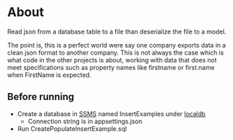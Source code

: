 ﻿# About

Read json from a database table to a file than deserialize the file to a model.

The point is, this is a perfect world were say one company exports data in a clean json format to another company. This is not always the case which is what code in the other projects is about, working with data that does not meet specifications such as property names like firstname or first.name when FirstName is expected.

## Before running

- Create a database in [SSMS](https://learn.microsoft.com/en-us/sql/ssms/download-sql-server-management-studio-ssms?view=sql-server-ver16) named InsertExamples under [localdb](https://learn.microsoft.com/en-us/sql/database-engine/configure-windows/sql-server-express-localdb?view=sql-server-ver16)
    - Connection string is in appsettings.json
- Run CreatePopulateInsertExample.sql